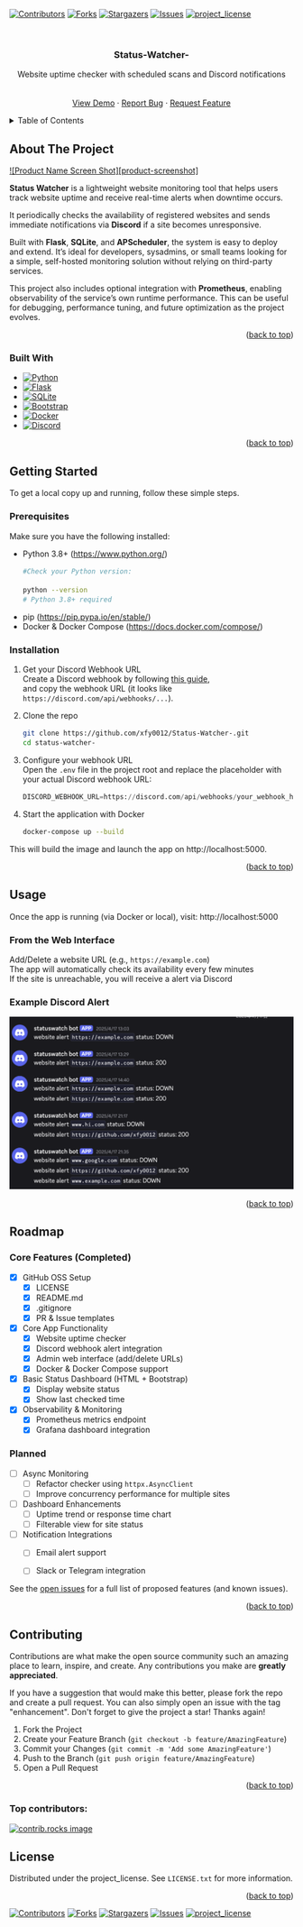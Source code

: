 <!-- Improved compatibility of back to top link: See: https://github.com/othneildrew/Best-README-Template/pull/73 -->
<a id="readme-top"></a>
<!--
*** Thanks for checking out the Best-README-Template. If you have a suggestion
*** that would make this better, please fork the repo and create a pull request
*** or simply open an issue with the tag "enhancement".
*** Don't forget to give the project a star!
*** Thanks again! Now go create something AMAZING! :D
-->



<!-- PROJECT SHIELDS -->
<!--
*** I'm using markdown "reference style" links for readability.
*** Reference links are enclosed in brackets [ ] instead of parentheses ( ).
*** See the bottom of this document for the declaration of the reference variables
*** for contributors-url, forks-url, etc. This is an optional, concise syntax you may use.
*** https://www.markdownguide.org/basic-syntax/#reference-style-links
-->
[![Contributors][contributors-shield]][contributors-url]
[![Forks][forks-shield]][forks-url]
[![Stargazers][stars-shield]][stars-url]
[![Issues][issues-shield]][issues-url]
[![project_license][license-shield]][license-url]




<!-- PROJECT LOGO -->
<br />
<div align="center">
  <!-- <a href="https://github.com/github_username/repo_name">
    <img src="images/logo.png" alt="Logo" width="80" height="80">
  </a> -->

<h3 align="center">Status-Watcher-</h3>

  <p align="center">
    Website uptime checker with scheduled scans and Discord notifications
    <br />
    <!-- <a href="https://github.com/xfy0012/Status-Watcher-"><strong>Explore the docs »</strong></a> -->
    <br />
    <br />
    <a href="https://github.com/xfy0012/Status-Watcher-">View Demo</a>
    &middot;
    <a href="https://github.com/xfy0012/Status-Watcher-/issues/new?labels=bug&template=bug-report---.md">Report Bug</a>
    &middot;
    <a href="https://github.com/xfy0012/Status-Watcher-/new?labels=enhancement&template=feature-request---.md">Request Feature</a>
  </p>
</div>



<!-- TABLE OF CONTENTS -->
<details>
  <summary>Table of Contents</summary>
  <ol>
    <li>
      <a href="#about-the-project">About The Project</a>
      <ul>
        <li><a href="#built-with">Built With</a></li>
      </ul>
    </li>
    <li>
      <a href="#getting-started">Getting Started</a>
      <ul>
        <li><a href="#prerequisites">Prerequisites</a></li>
        <li><a href="#installation">Installation</a></li>
      </ul>
    </li>
    <li><a href="#usage">Usage</a></li>
    <li><a href="#roadmap">Roadmap</a></li>
    <li><a href="#contributing">Contributing</a></li>
    <li><a href="#license">License</a></li>
    <li><a href="#contact">Contact</a></li>
    <li><a href="#acknowledgments">Acknowledgments</a></li>
  </ol>
</details>



<!-- ABOUT THE PROJECT -->
## About The Project

[![Product Name Screen Shot][product-screenshot]](https://example.com)

**Status Watcher** is a lightweight website monitoring tool that helps users track website uptime and receive real-time alerts when downtime occurs.

It periodically checks the availability of registered websites and sends immediate notifications via **Discord** if a site becomes unresponsive.

Built with **Flask**, **SQLite**, and **APScheduler**, the system is easy to deploy and extend. It’s ideal for developers, sysadmins, or small teams looking for a simple, self-hosted monitoring solution without relying on third-party services.

This project also includes optional integration with **Prometheus**, enabling observability of the service’s own runtime performance. This can be useful for debugging, performance tuning, and future optimization as the project evolves.

<p align="right">(<a href="#readme-top">back to top</a>)</p>



### Built With

* [![Python][Python]][Python-url]
* [![Flask][Flask]][Flask-url]
* [![SQLite][SQLite]][SQLite-url]
* [![Bootstrap][Bootstrap]][Bootstrap-url]
* [![Docker][Docker]][Docker-url]
* [![Discord][Discord]][Discord-url]

<p align="right">(<a href="#readme-top">back to top</a>)</p>



<!-- GETTING STARTED -->
## Getting Started
To get a local copy up and running, follow these simple steps.
### Prerequisites

Make sure you have the following installed:
* Python 3.8+ (https://www.python.org/)
  ```sh
  #Check your Python version:

  python --version
  # Python 3.8+ required
  ```
* pip (https://pip.pypa.io/en/stable/)
* Docker & Docker Compose (https://docs.docker.com/compose/)

### Installation

1. Get your Discord Webhook URL <br>
Create a Discord webhook by following [this guide](https://support.discord.com/hc/en-us/articles/228383668-Intro-to-Webhooks),  
and copy the webhook URL (it looks like `https://discord.com/api/webhooks/...`).

2. Clone the repo
   ```sh
   git clone https://github.com/xfy0012/Status-Watcher-.git
   cd status-watcher-
   ```
3. Configure your webhook URL <br>
Open the `.env` file in the project root and replace the placeholder with your actual Discord webhook URL:
   ```py
   DISCORD_WEBHOOK_URL=https://discord.com/api/webhooks/your_webhook_here
   ```
4. Start the application with Docker
   ```sh
   docker-compose up --build
   ```
This will build the image and launch the app on http://localhost:5000.

<p align="right">(<a href="#readme-top">back to top</a>)</p>



<!-- USAGE EXAMPLES -->
## Usage
Once the app is running (via Docker or local), visit: http://localhost:5000

###  From the Web Interface

Add/Delete a website URL (e.g., `https://example.com`)<br>
The app will automatically check its availability every few minutes<br>
If the site is unreachable, you will receive a alert via Discord

### Example Discord Alert
![Discord Alert Example](assets/discord-alert.png)


<p align="right">(<a href="#readme-top">back to top</a>)</p>



<!-- ROADMAP -->
## Roadmap
### Core Features (Completed)
- [x] GitHub OSS Setup
  - [x] LICENSE
  - [x] README.md
  - [x] .gitignore
  - [x] PR & Issue templates
- [x] Core App Functionality
  - [x] Website uptime checker
  - [x] Discord webhook alert integration
  - [x] Admin web interface (add/delete URLs)
  - [x] Docker & Docker Compose support
- [x] Basic Status Dashboard (HTML + Bootstrap)
  - [x] Display website status
  - [x] Show last checked time
- [x] Observability & Monitoring
  - [x] Prometheus metrics endpoint
  - [x] Grafana dashboard integration

### Planned
- [ ] Async Monitoring
  - [ ] Refactor checker using `httpx.AsyncClient`
  - [ ] Improve concurrency performance for multiple sites
- [ ] Dashboard Enhancements
  - [ ] Uptime trend or response time chart
  - [ ] Filterable view for site status
- [ ] Notification Integrations
  - [ ] Email alert support
  - [ ] Slack or Telegram integration 


See the [open issues](https://github.com/xfy0012/Status-Watcher-/issues) for a full list of proposed features (and known issues).

<p align="right">(<a href="#readme-top">back to top</a>)</p>



<!-- CONTRIBUTING -->
## Contributing

Contributions are what make the open source community such an amazing place to learn, inspire, and create. Any contributions you make are **greatly appreciated**.

If you have a suggestion that would make this better, please fork the repo and create a pull request. You can also simply open an issue with the tag "enhancement".
Don't forget to give the project a star! Thanks again!

1. Fork the Project
2. Create your Feature Branch (`git checkout -b feature/AmazingFeature`)
3. Commit your Changes (`git commit -m 'Add some AmazingFeature'`)
4. Push to the Branch (`git push origin feature/AmazingFeature`)
5. Open a Pull Request

<p align="right">(<a href="#readme-top">back to top</a>)</p>

### Top contributors:

<a href="https://github.com/github_username/repo_name/graphs/contributors">
  <img src="https://contrib.rocks/image?repo=github_username/repo_name" alt="contrib.rocks image" />
</a>



<!-- LICENSE -->
## License

Distributed under the project_license. See `LICENSE.txt` for more information.

<p align="right">(<a href="#readme-top">back to top</a>)</p>



<!-- CONTACT
## Contact

Your Name - [@twitter_handle](https://twitter.com/twitter_handle) - email@email_client.com

Project Link: [https://github.com/github_username/repo_name](https://github.com/github_username/repo_name)

<p align="right">(<a href="#readme-top">back to top</a>)</p> -->



<!-- ACKNOWLEDGMENTS
## Acknowledgments

* []()
* []()
* []() -->
<!-- 
<p align="right">(<a href="#readme-top">back to top</a>)</p> -->



<!-- MARKDOWN LINKS & IMAGES -->
<!-- https://www.markdownguide.org/basic-syntax/#reference-style-links -->
[contributors-shield]: https://img.shields.io/github/contributors/xfy0012/Status-Watcher-.svg?style=for-the-badge
[contributors-url]: https://github.com/xfy0012/Status-Watcher-/graphs/contributors

[forks-shield]: https://img.shields.io/github/forks/xfy0012/Status-Watcher-.svg?style=for-the-badge
[forks-url]: https://github.com/xfy0012/Status-Watcher-/network/members


[stars-shield]: https://img.shields.io/github/stars/xfy0012/Status-Watcher-.svg?style=for-the-badge
[stars-url]: https://github.com/xfy0012/Status-Watcher-/stargazers


[issues-shield]: https://img.shields.io/github/issues/xfy0012/Status-Watcher-.svg?style=for-the-badge
[issues-url]: https://github.com/xfy0012/Status-Watcher-/issues


[license-shield]: https://img.shields.io/github/license/xfy0012/Status-Watcher-.svg?style=for-the-badge
[license-url]: https://github.com/xfy0012/Status-Watcher-/blob/main/LICENSE

[Python]: https://img.shields.io/badge/Python-3776AB?style=for-the-badge&logo=python&logoColor=white
[Python-url]: https://www.python.org/

[Flask]: https://img.shields.io/badge/Flask-000000?style=for-the-badge&logo=flask&logoColor=white
[Flask-url]: https://flask.palletsprojects.com/

[SQLite]: https://img.shields.io/badge/SQLite-07405E?style=for-the-badge&logo=sqlite&logoColor=white
[SQLite-url]: https://www.sqlite.org/

[Bootstrap]: https://img.shields.io/badge/Bootstrap-563D7C?style=for-the-badge&logo=bootstrap&logoColor=white
[Bootstrap-url]: https://getbootstrap.com/

[Docker]: https://img.shields.io/badge/Docker-2496ED?style=for-the-badge&logo=docker&logoColor=white
[Docker-url]: https://www.docker.com/

[Discord]: https://img.shields.io/badge/Discord%20Webhook-5865F2?style=for-the-badge&logo=discord&logoColor=white
[Discord-url]: https://discord.com/developers/docs/resources/webhook




<!-- Improved compatibility of back to top link: See: https://github.com/othneildrew/Best-README-Template/pull/73 -->
<a id="readme-top"></a>
<!--
*** Thanks for checking out the Best-README-Template. If you have a suggestion
*** that would make this better, please fork the repo and create a pull request
*** or simply open an issue with the tag "enhancement".
*** Don't forget to give the project a star!
*** Thanks again! Now go create something AMAZING! :D
-->



<!-- PROJECT SHIELDS -->
<!--
*** I'm using markdown "reference style" links for readability.
*** Reference links are enclosed in brackets [ ] instead of parentheses ( ).
*** See the bottom of this document for the declaration of the reference variables
*** for contributors-url, forks-url, etc. This is an optional, concise syntax you may use.
*** https://www.markdownguide.org/basic-syntax/#reference-style-links
-->
[![Contributors][contributors-shield]][contributors-url]
[![Forks][forks-shield]][forks-url]
[![Stargazers][stars-shield]][stars-url]
[![Issues][issues-shield]][issues-url]
[![project_license][license-shield]][license-url]



